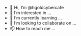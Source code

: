 - 👋 Hi, I’m @hgoldcybercafe
- 👀 I’m interested in ...
- 🌱 I’m currently learning ...
- 💞️ I’m looking to collaborate on ...
- 📫 How to reach me ...

<!---
hgoldcybercafe/hgoldcybercafe is a ✨ special ✨ repository because its `README.md` (this file) appears on your GitHub profile.
You can click the Preview link to take a look at your changes.
--->
